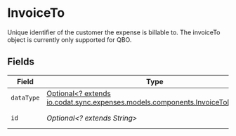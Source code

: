 # InvoiceTo

Unique identifier of the customer the expense is billable to. The invoiceTo object is currently only supported for QBO.


## Fields

| Field                                                                                                                          | Type                                                                                                                           | Required                                                                                                                       | Description                                                                                                                    | Example                                                                                                                        |
| ------------------------------------------------------------------------------------------------------------------------------ | ------------------------------------------------------------------------------------------------------------------------------ | ------------------------------------------------------------------------------------------------------------------------------ | ------------------------------------------------------------------------------------------------------------------------------ | ------------------------------------------------------------------------------------------------------------------------------ |
| `dataType`                                                                                                                     | [Optional<? extends io.codat.sync.expenses.models.components.InvoiceToDataType>](../../models/components/InvoiceToDataType.md) | :heavy_minus_sign:                                                                                                             | The type of contact.                                                                                                           | customers                                                                                                                      |
| `id`                                                                                                                           | *Optional<? extends String>*                                                                                                   | :heavy_minus_sign:                                                                                                             | identifier of customer.                                                                                                        | 80000002-1674552702                                                                                                            |